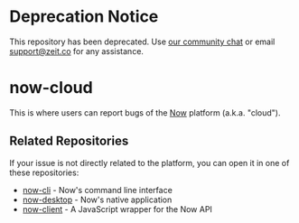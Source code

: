 # Deprecation Notice

This repository has been deprecated. Use [our community chat](zeit.co/chat) or email support@zeit.co for any assistance.

# now-cloud

This is where users can report bugs of the [Now](https://zeit.co/now) platform (a.k.a. "cloud").

## Related Repositories

If your issue is not directly related to the platform, you can open it in one of these repositories:

- [now-cli](https://github.com/zeit/now-cli) - Now's command line interface
- [now-desktop](https://github.com/zeit/now-desktop) - Now's native application
- [now-client](https://github.com/zeit/now-client) - A JavaScript wrapper for the Now API
